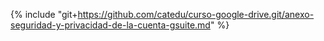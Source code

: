 {% include "git+https://github.com/catedu/curso-google-drive.git/anexo-seguridad-y-privacidad-de-la-cuenta-gsuite.md" %} 



